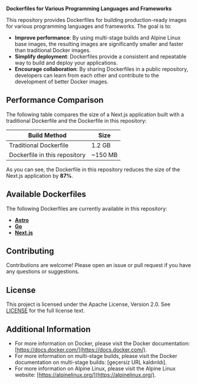 **Dockerfiles for Various Programming Languages and Frameworks**

This repository provides Dockerfiles for building production-ready images for various programming languages and frameworks. The goal is to:

* **Improve performance**: By using multi-stage builds and Alpine Linux base images, the resulting images are significantly smaller and faster than traditional Docker images.
* **Simplify deployment**: Dockerfiles provide a consistent and repeatable way to build and deploy your applications.
* **Encourage collaboration**: By sharing Dockerfiles in a public repository, developers can learn from each other and contribute to the development of better Docker images.

## Performance Comparison

The following table compares the size of a Next.js application built with a traditional Dockerfile and the Dockerfile in this repository:

| Build Method | Size |
|---|---|
| Traditional Dockerfile | 1.2 GB |
| Dockerfile in this repository | ~150 MB |

As you can see, the Dockerfile in this repository reduces the size of the Next.js application by **87%**.

## Available Dockerfiles

The following Dockerfiles are currently available in this repository:

* [**Astro**](./astro/README.md)
* [**Go**](./go/README.md)
* [**Next.js**](./next/README.md)

## Contributing

Contributions are welcome! Please open an issue or pull request if you have any questions or suggestions.

## License

This project is licensed under the Apache License, Version 2.0. See [LICENSE](LICENSE) for the full license text.

## Additional Information

* For more information on Docker, please visit the Docker documentation: [https://docs.docker.com/](https://docs.docker.com/).
* For more information on multi-stage builds, please visit the Docker documentation on multi-stage builds: [geçersiz URL kaldırıldı].
* For more information on Alpine Linux, please visit the Alpine Linux website: [https://alpinelinux.org/](https://alpinelinux.org/).